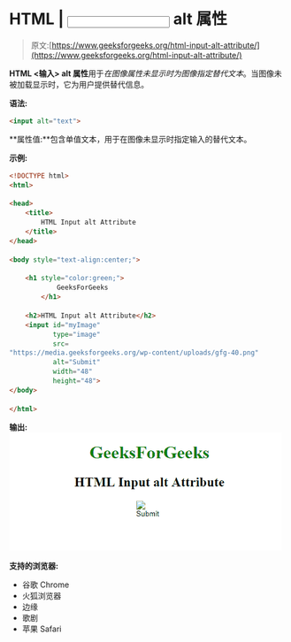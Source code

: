 # HTML | <input> alt 属性

> 原文:[https://www.geeksforgeeks.org/html-input-alt-attribute/](https://www.geeksforgeeks.org/html-input-alt-attribute/)

**HTML <输入> alt 属性**用于*在图像属性未显示时为图像指定替代文本*。当图像未被加载显示时，它为用户提供替代信息。

**语法:**

```html
<input alt="text">
```

**属性值:**包含单值文本，用于在图像未显示时指定输入的替代文本。

**示例:**

```html
<!DOCTYPE html>
<html>

<head>
    <title>
        HTML Input alt Attribute
    </title>
</head>

<body style="text-align:center;">

    <h1 style="color:green;"> 
            GeeksForGeeks 
        </h1>

    <h2>HTML Input alt Attribute</h2>
    <input id="myImage"
           type="image" 
           src=
"https://media.geeksforgeeks.org/wp-content/uploads/gfg-40.png"
           alt="Submit"
           width="48"
           height="48">
</body>

</html>
```

**输出:**
![](img/823891f8ca861e310e0a8008ccb7f224.png)

**支持的浏览器:**

*   谷歌 Chrome
*   火狐浏览器
*   边缘
*   歌剧
*   苹果 Safari